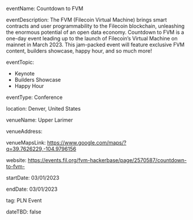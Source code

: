 

<!--- the name of your track or event and its mandatory -->
eventName: Countdown to FVM

<!--- short description of your track or event limiting to 100-150 characters -->
eventDescription: The FVM (Filecoin Virtual Machine) brings smart contracts and user programmability to the Filecoin blockchain, unleashing the enormous potential of an open data economy. Countdown to FVM is a one-day event leading up to the launch of Filecoin’s Virtual Machine on mainnet in March 2023. This jam-packed event will feature exclusive FVM content, builders showcase, happy hour, and so much more!

<!--- topics will show up as labels on the event card.Only a maximum of 4 tags will be displayed on the event card. Some referneces for topics - Blockchain, Web3, Cryptocurrency, Tech Taks,Workshop etc.-->
eventTopic: 
  - Keynote
  - Builders Showcase
  - Happy Hour

<!--- Type of the event: Please choose one among the below options or just leave it blank-->
eventType: Conference

<!--- Specify the location of the event.If you aren't sure about the location then mention "Location TBD" -->
location: Denver, United States

<!--- the event venue name (will show up on the event card) or just leave it blank-->
venueName: Upper Larimer

<!--- the event venue address (will show up on a map) or just leave it blank-->
venueAddress:

<!--- the event venue Map link (will show up on a map) or just leave it blank-->
venueMapsLink: https://www.google.com/maps/?q=39.7626229,-104.9796156

<!--- make sure to have all the relevant information: dates, venue, program, ticketing (if any), etc. or just leave it blank-->
website: https://events.fil.org/fvm-hackerbase/page/2570587/countdown-to-fvm-

<!--- the start date of the event , date format is MM/DD/YYYY eg: if it is February 16th 2023 => 02/16/2023-->
startDate: 03/01/2023

<!--- the end date of the event , date format is MM/DD/YYYY eg: if it is February 18th 2023 => 02/18/2023-->
endDate: 03/01/2023

<!--- Mention any one of the event types. Don't leave it blank. -->
tag: PLN Event

<!--- If you don't have concrete dates, add the approximate dates & set dateTBD: true.-->
dateTBD: false
